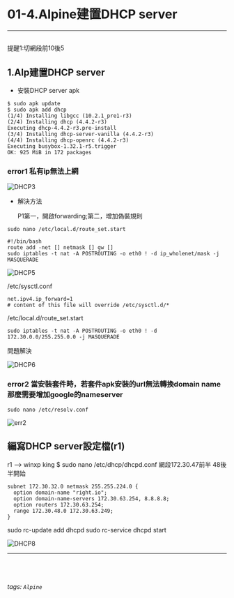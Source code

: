# 01-4.Alpine建置DHCP server

* * *

<h2 id=""></h2>

提醒1:切網段前10後5


## 1.Alp建置DHCP server

- 安裝DHCP server apk
```
$ sudo apk update
$ sudo apk add dhcp
(1/4) Installing libgcc (10.2.1_pre1-r3)
(2/4) Installing dhcp (4.4.2-r3)
Executing dhcp-4.4.2-r3.pre-install
(3/4) Installing dhcp-server-vanilla (4.4.2-r3)
(4/4) Installing dhcp-openrc (4.4.2-r3)
Executing busybox-1.32.1-r5.trigger
OK: 925 MiB in 172 packages
```

### error1 私有ip無法上網

![DHCP3](https://i.imgur.com/y34V40k.png)

- 解決方法

  P1第一，開啟forwarding;第二，增加偽裝規則
  
```
sudo nano /etc/local.d/route_set.start

#!/bin/bash
route add -net [] netmask [] gw []
sudo iptables -t nat -A POSTROUTING -o eth0 ! -d ip_wholenet/mask -j MASQUERADE
```

![DHCP5](https://i.imgur.com/GUlsTs0.png)

/etc/sysctl.conf
```
net.ipv4.ip_forward=1
# content of this file will override /etc/sysctl.d/*
```


/etc/local.d/route_set.start
```
sudo iptables -t nat -A POSTROUTING -o eth0 ! -d 172.30.0.0/255.255.0.0 -j MASQUERADE
```

問題解決

![DHCP6](https://i.imgur.com/q1kjAjm.png)


### error2 當安裝套件時，若套件apk安裝的url無法轉換domain name 那麼需要增加google的nameserver
```
sudo nano /etc/resolv.conf
```
![err2](https://i.imgur.com/QyyRvIj.png)


## 編寫DHCP server設定檔(r1)

r1 --> winxp king
$ sudo nano /etc/dhcp/dhcpd.conf
網段172.30.47前半 48後半開始
```
subnet 172.30.32.0 netmask 255.255.224.0 {
  option domain-name "right.io";
  option domain-name-servers 172.30.63.254, 8.8.8.8;
  option routers 172.30.63.254;
  range 172.30.48.0 172.30.63.249;
}
```
sudo rc-update add dhcpd
sudo rc-service dhcpd start

![DHCP8](https://i.imgur.com/54pdCn8.png)

-------------------------------




<br /><br />
###### tags: `Alpine`
